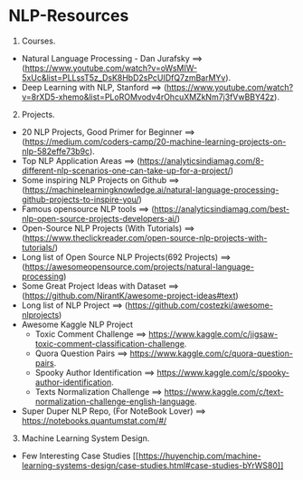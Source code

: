 # NLP-Resources
1. Courses.
  - Natural Language Processing - Dan Jurafsky ==> (https://www.youtube.com/watch?v=oWsMIW-5xUc&list=PLLssT5z_DsK8HbD2sPcUIDfQ7zmBarMYv). 
  - Deep Learning with NLP, Stanford ==>  (https://www.youtube.com/watch?v=8rXD5-xhemo&list=PLoROMvodv4rOhcuXMZkNm7j3fVwBBY42z). 
   

2. Projects. 
  - 20 NLP Projects, Good Primer for Beginner ==> (https://medium.com/coders-camp/20-machine-learning-projects-on-nlp-582effe73b9c). 
  - Top NLP Application Areas ==> (https://analyticsindiamag.com/8-different-nlp-scenarios-one-can-take-up-for-a-project/)
  - Some inspiring NLP Projects on Github ==> (https://machinelearningknowledge.ai/natural-language-processing-github-projects-to-inspire-you/)
  - Famous opensource NLP tools  ==> (https://analyticsindiamag.com/best-nlp-open-source-projects-developers-ai/)
  - Open-Source NLP Projects (With Tutorials) ==> (https://www.theclickreader.com/open-source-nlp-projects-with-tutorials/)
  - Long list of Open Source NLP Projects(692 Projects) ==> (https://awesomeopensource.com/projects/natural-language-processing)
  - Some Great Project Ideas with Dataset ==> (https://github.com/NirantK/awesome-project-ideas#text)
  - Long list of NLP Project ==> (https://github.com/costezki/awesome-nlprojects)
  - Awesome Kaggle NLP Project
    - Toxic Comment Challenge ==> https://www.kaggle.com/c/jigsaw-toxic-comment-classification-challenge. 
    - Quora Question Pairs ==> https://www.kaggle.com/c/quora-question-pairs. 
    - Spooky Author Identification ==> https://www.kaggle.com/c/spooky-author-identification. 
    - Texts Normalization Challenge ==> https://www.kaggle.com/c/text-normalization-challenge-english-language. 
  - Super Duper NLP Repo, (For NoteBook Lover) ==> https://notebooks.quantumstat.com/#/

3. Machine Learning System Design.
  - Few Interesting Case Studies [[https://huyenchip.com/machine-learning-systems-design/case-studies.html#case-studies-bYrWS80]]
